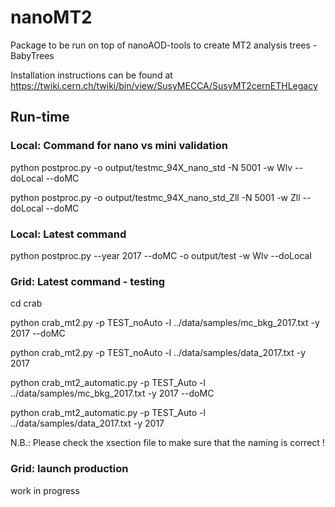 # nanoMT2
Package to be run on top of nanoAOD-tools to create MT2 analysis trees - BabyTrees

Installation instructions can be found at
https://twiki.cern.ch/twiki/bin/view/SusyMECCA/SusyMT2cernETHLegacy

## Run-time

### Local: Command for nano vs mini validation
python postproc.py -o output/testmc_94X_nano_std -N 5001 -w Wlv --doLocal --doMC

python postproc.py -o output/testmc_94X_nano_std_Zll -N 5001 -w Zll --doLocal --doMC

### Local: Latest command
python postproc.py --year 2017 --doMC -o output/test -w Wlv --doLocal

### Grid: Latest command - testing
cd crab

python crab_mt2.py -p TEST_noAuto -l ../data/samples/mc_bkg_2017.txt -y 2017 --doMC

python crab_mt2.py -p TEST_noAuto -l ../data/samples/data_2017.txt -y 2017


python crab_mt2_automatic.py -p TEST_Auto -l ../data/samples/mc_bkg_2017.txt -y 2017 --doMC

python crab_mt2_automatic.py -p TEST_Auto -l ../data/samples/data_2017.txt -y 2017


N.B.: Please check the xsection file to make sure that the naming is correct !

### Grid: launch production
work in progress
